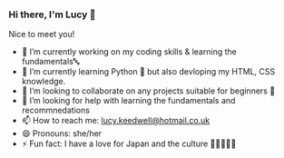 ### Hi there, I'm Lucy 👋

Nice to meet you!

- 🔭 I’m currently working on my coding skills & learning the fundamentals🔤
- 🌱 I’m currently learning Python 🐍 but also devloping my HTML, CSS knowledge. 
- 👯 I’m looking to collaborate on any projects suitable for beginners 👶
- 🤔 I’m looking for help with learning the fundamentals and recommnedations
- 📫 How to reach me: lucy.keedwell@hotmail.co.uk
- 😄 Pronouns: she/her
- ⚡ Fun fact: I have a love for Japan and the culture 🍡🍙🗾🎎🏯

<!--
**LucyKeed/LucyKeed** is a ✨ _special_ ✨ repository because its `README.md` (this file) appears on your GitHub profile.

Here are some ideas to get you started:

- 🔭 I’m currently working on ...
- 🌱 I’m currently learning ...
- 👯 I’m looking to collaborate on ...
- 🤔 I’m looking for help with ...
- 💬 Ask me about ...
- 📫 How to reach me: ...
- 😄 Pronouns: ...
- ⚡ Fun fact: ...
-->
